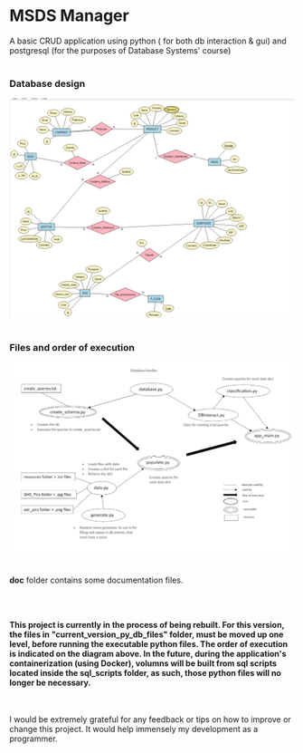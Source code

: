 # MSDS Manager
A basic CRUD application using python ( for both db interaction &amp; gui) and postgresql (for the purposes of  Database Systems' course)
<br><br>

### Database design
![database design](/doc/er.png)
<br><br>

### Files and order of execution
![flowchart](/doc/msds_project_flow.png)
<br><br>

**doc** folder contains some documentation files.

<br><br>


**This project is currently in the process of being rebuilt. For this version, the files in "current_version_py_db_files" folder, must be moved up one level, before running the executable python files. The order of execution is indicated on the diagram above. In the future, during the application's containerization (using Docker), volumns will be built from sql scripts located inside the sql_scripts folder, as such, those python files will no longer be necessary.**


<br><br>
I would be extremely grateful for any feedback or tips on how to improve or change this project. It would help immensely my development as a programmer. 
